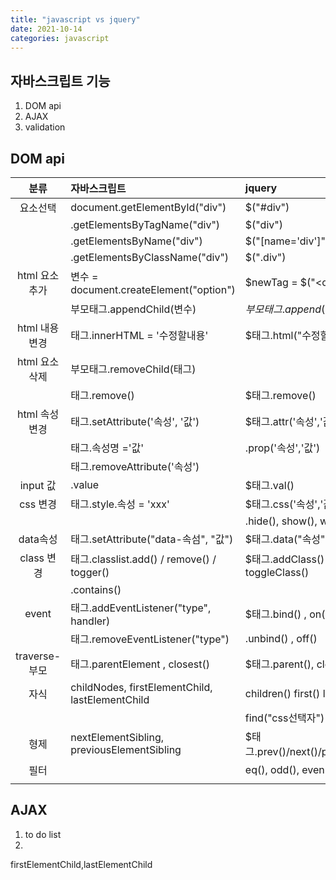 ```yaml
---
title: "javascript vs jquery"
date: 2021-10-14
categories: javascript  
---
```


## 자바스크립트 기능
1. DOM api
2. AJAX
3. validation

## DOM api

|  분류          | 자바스크립트                                    |  jquery                                            |
| :------------: | :---------------------------------------------- | :------------------------------------------------- |
| 요소선택	     | document.getElementById("div")                  | $("#div")	                                        |
|                |         .getElementsByTagName("div")            | $("div")                                           |
|                |         .getElementsByName("div")               | $("[name='div']")                                  |
|                |         .getElementsByClassName("div")          | $(".div")                                          |
| html 요소 추가 | 변수 = document.createElement("option")         | $newTag = $("\<option\>")                          |  
|                | 부모태그.appendChild(변수)                      | $부모태그.append($newTag)                          |
| html 내용 변경 | 태그.innerHTML = '수정할내용'                   | $태그.html("수정할내용")                           |
| html 요소 삭제 | 부모태그.removeChild(태그)                      |                                                    |
|                | 태그.remove()                                   | $태그.remove()                                     |
| html 속성 변경 | 태그.setAttribute('속성', '값')                 | $태그.attr('속성','값')                            |
|                | 태그.속성명 ='값'                               |      .prop('속성','값')                            |
|                | 태그.removeAttribute('속성')                    |                                                    |
| input 값       | .value                                          | $태그.val()                                        |
| css 변경       | 태그.style.속성 = 'xxx'                         | $태그.css('속성','값')                             |
|                |                                                 |      .hide(),  show(),  width()                    |
| data속성       | 태그.setAttribute("data-속섬", "값")            | $태그.data("속성", "값")                           |
| class 변경     | 태그.classlist.add() / remove() / togger()      | $태그.addClass() / removeClass() / toggleClass()   |
|                |     .contains()                                 |                                                    |
| event          | 태그.addEventListener("type", handler)          | $태그.bind()   ,  on() , one()                     |
|                | 태그.removeEventListener("type")                |      .unbind() ,  off()                            |
| traverse-부모  | 태그.parentElement , closest()                  | $태그.parent(),  closest()                         |
|          자식  | childNodes, firstElementChild, lastElementChild |       children()  first()  last()                  |
|                |                                                 |       find("css선택자")                            |
|          형제  | nextElementSibling, previousElementSibling      | $태그.prev()/next()/prevAll()/nextAll()/siblings() |
|          필터  |                                                 | eq(), odd(), even()                                |
|                |  |   |

## AJAX
1. to do list
2. 

 firstElementChild,lastElementChild